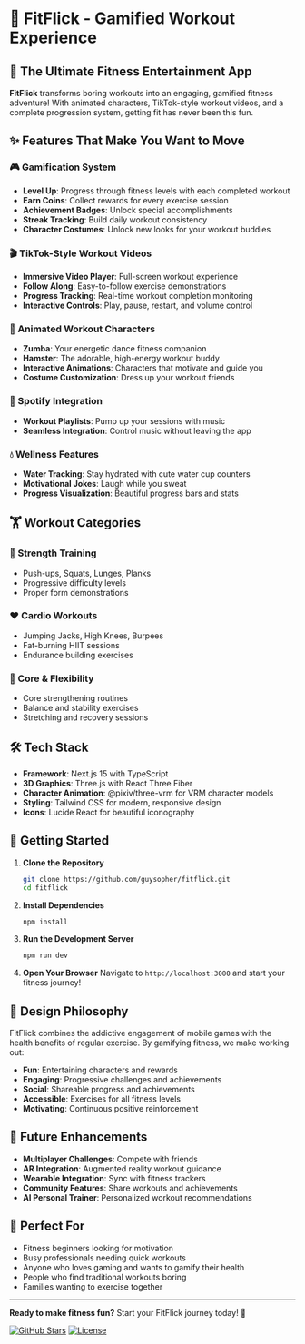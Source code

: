 # 🎯 FitFlick - Gamified Workout Experience

## 🚀 The Ultimate Fitness Entertainment App

**FitFlick** transforms boring workouts into an engaging, gamified fitness adventure! With animated characters, TikTok-style workout videos, and a complete progression system, getting fit has never been this fun.

## ✨ Features That Make You Want to Move

### 🎮 Gamification System
- **Level Up**: Progress through fitness levels with each completed workout
- **Earn Coins**: Collect rewards for every exercise session
- **Achievement Badges**: Unlock special accomplishments
- **Streak Tracking**: Build daily workout consistency
- **Character Costumes**: Unlock new looks for your workout buddies

### 🎬 TikTok-Style Workout Videos
- **Immersive Video Player**: Full-screen workout experience
- **Follow Along**: Easy-to-follow exercise demonstrations
- **Progress Tracking**: Real-time workout completion monitoring
- **Interactive Controls**: Play, pause, restart, and volume control

### 🐹 Animated Workout Characters
- **Zumba**: Your energetic dance fitness companion
- **Hamster**: The adorable, high-energy workout buddy
- **Interactive Animations**: Characters that motivate and guide you
- **Costume Customization**: Dress up your workout friends

### 🎵 Spotify Integration
- **Workout Playlists**: Pump up your sessions with music
- **Seamless Integration**: Control music without leaving the app

### 💧 Wellness Features
- **Water Tracking**: Stay hydrated with cute water cup counters
- **Motivational Jokes**: Laugh while you sweat
- **Progress Visualization**: Beautiful progress bars and stats

## 🏋️ Workout Categories

### 💪 Strength Training
- Push-ups, Squats, Lunges, Planks
- Progressive difficulty levels
- Proper form demonstrations

### ❤️ Cardio Workouts
- Jumping Jacks, High Knees, Burpees
- Fat-burning HIIT sessions
- Endurance building exercises

### 🧘 Core & Flexibility
- Core strengthening routines
- Balance and stability exercises
- Stretching and recovery sessions

## 🛠️ Tech Stack

- **Framework**: Next.js 15 with TypeScript
- **3D Graphics**: Three.js with React Three Fiber
- **Character Animation**: @pixiv/three-vrm for VRM character models
- **Styling**: Tailwind CSS for modern, responsive design
- **Icons**: Lucide React for beautiful iconography

## 🎯 Getting Started

1. **Clone the Repository**
   ```bash
   git clone https://github.com/guysopher/fitflick.git
   cd fitflick
   ```

2. **Install Dependencies**
   ```bash
   npm install
   ```

3. **Run the Development Server**
   ```bash
   npm run dev
   ```

4. **Open Your Browser**
   Navigate to `http://localhost:3000` and start your fitness journey!

## 🎨 Design Philosophy

FitFlick combines the addictive engagement of mobile games with the health benefits of regular exercise. By gamifying fitness, we make working out:

- **Fun**: Entertaining characters and rewards
- **Engaging**: Progressive challenges and achievements  
- **Social**: Shareable progress and achievements
- **Accessible**: Exercises for all fitness levels
- **Motivating**: Continuous positive reinforcement

## 🔮 Future Enhancements

- **Multiplayer Challenges**: Compete with friends
- **AR Integration**: Augmented reality workout guidance
- **Wearable Integration**: Sync with fitness trackers
- **Community Features**: Share workouts and achievements
- **AI Personal Trainer**: Personalized workout recommendations

## 👥 Perfect For

- Fitness beginners looking for motivation
- Busy professionals needing quick workouts
- Anyone who loves gaming and wants to gamify their health
- People who find traditional workouts boring
- Families wanting to exercise together

---

**Ready to make fitness fun?** Start your FitFlick journey today! 🎉

[![GitHub Stars](https://img.shields.io/github/stars/guysopher/fitflick?style=social)](https://github.com/guysopher/fitflick)
[![License](https://img.shields.io/badge/license-MIT-blue.svg)](LICENSE)

